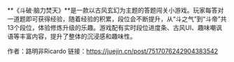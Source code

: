 **《斗破·脑力焚天》**是一款以古风玄幻为主题的答题闯关小游戏。玩家每答对一道题即可获得经验，随着经验的积累，段位会不断提升，从“斗之气”到“斗帝”共13个段位，体验修炼升级的乐趣。游戏配有实时段位进度条、古风UI、趣味嘲讽语等丰富内容，提升了整体的沉浸感和趣味性。

作者：路明非Ricardo
链接：https://juejin.cn/post/7517076242904383542
